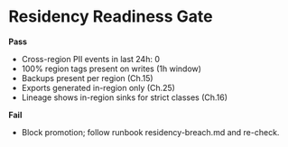# Residency Readiness Gate

**Pass**
- Cross-region PII events in last 24h: 0
- 100% region tags present on writes (1h window)
- Backups present per region (Ch.15)
- Exports generated in-region only (Ch.25)
- Lineage shows in-region sinks for strict classes (Ch.16)

**Fail**
- Block promotion; follow runbook residency-breach.md and re-check.
